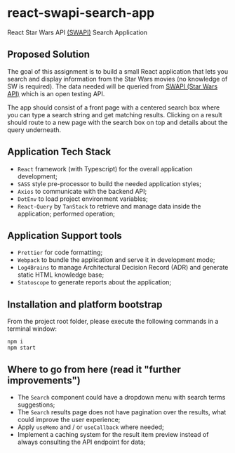 # react-swapi-search-app

React Star Wars API [(SWAPI)](https://swapi.dev/) Search Application

## Proposed Solution

The goal of this assignment is to build a small React application that lets you search and display information from the
Star Wars movies (no knowledge of SW is required). The data needed will be queried
from [SWAPI (Star Wars API)](https://swapi.dev/)
which is an open testing API.

The app should consist of a front page with a centered search box where you can type a search string and get matching
results. Clicking on a result should route to a new page with the search box on top and details about the query
underneath.

## Application Tech Stack

- `React` framework (with Typescript) for the overall application development;
- `SASS` style pre-processor to build the needed application styles;
- `Axios` to communicate with the backend API;
- `DotEnv` to load project environment variables;
- `React-Query` by `TanStack` to retrieve and manage data inside the application;
  performed operation;

## Application Support tools

-   `Prettier` for code formatting;
-   `Webpack` to bundle the application and serve it in development mode;
-   `Log4Brains` to manage Architectural Decision Record (ADR) and generate static HTML knowledge base;
-   `Statoscope` to generate reports about the application;

## Installation and platform bootstrap

From the project root folder, please execute the following commands in a terminal window:

```
npm i
npm start
```

## Where to go from here (read it "further improvements")

- The `Search` component could have a dropdown menu with search terms suggestions;
- The `Search` results page does not have pagination over the results, what could improve the user experience;
- Apply `useMemo` and / or `useCallback` where needed;
- Implement a caching system for the result item preview instead of always consulting the API endpoint for data;
